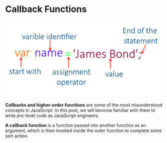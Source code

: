 # Callback Functions

![caption](<../.gitbook/assets/image (1).png>)

**Callbacks and higher-order functions** are some of the most misunderstood concepts in JavaScript. In this post, we will become familiar with them to write pro-level code as JavaScript engineers.

**A callback function** is a function passed into another function as an argument, which is then invoked inside the outer function to complete some sort action.
